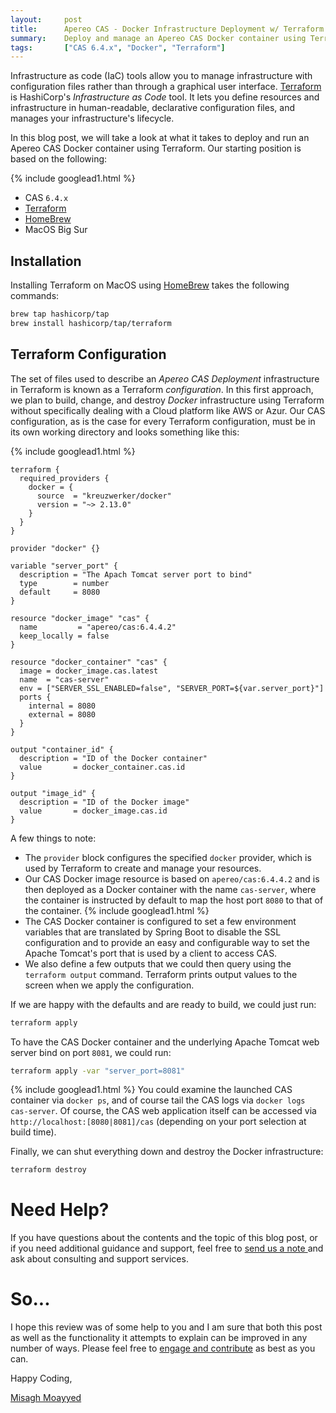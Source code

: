 ```yaml
---
layout:     post
title:      Apereo CAS - Docker Infrastructure Deployment w/ Terraform
summary:    Deploy and manage an Apereo CAS Docker container using Terraform, HashiCorp's infrastructure as code tool.
tags:       ["CAS 6.4.x", "Docker", "Terraform"]
---
```


Infrastructure as code (IaC) tools allow you to manage infrastructure with configuration files rather than through a graphical user interface. [Terraform](https://learn.hashicorp.com/terraform) is HashiCorp's *Infrastructure as Code* tool. It lets you define resources and infrastructure in human-readable, declarative configuration files, and manages your infrastructure's lifecycle.

In this blog post, we will take a look at what it takes to deploy and run an Apereo CAS Docker container using Terraform. Our starting position is based on the following:

{% include googlead1.html  %}

- CAS `6.4.x`
- [Terraform](https://learn.hashicorp.com/terraform)
- [HomeBrew](https://brew.sh/)
- MacOS Big Sur

## Installation

Installing Terraform on MacOS using [HomeBrew](https://brew.sh/) takes the following commands:

```bash
brew tap hashicorp/tap
brew install hashicorp/tap/terraform
```

## Terraform Configuration

The set of files used to describe an *Apereo CAS Deployment* infrastructure in Terraform is known as a Terraform *configuration*. In this first approach, we plan to build, change, and destroy *Docker* infrastructure using Terraform without specifically dealing with a Cloud platform like AWS or Azur. Our CAS configuration, as is the case for every Terraform configuration, must be in its own working directory and looks something like this:

{% include googlead1.html  %}
```
terraform {
  required_providers {
    docker = {
      source  = "kreuzwerker/docker"
      version = "~> 2.13.0"
    }
  }
}

provider "docker" {}

variable "server_port" {
  description = "The Apach Tomcat server port to bind"
  type        = number
  default     = 8080
}

resource "docker_image" "cas" {
  name         = "apereo/cas:6.4.4.2"
  keep_locally = false
}

resource "docker_container" "cas" {
  image = docker_image.cas.latest
  name  = "cas-server"
  env = ["SERVER_SSL_ENABLED=false", "SERVER_PORT=${var.server_port}"]
  ports {
    internal = 8080
    external = 8080
  }
}

output "container_id" {
  description = "ID of the Docker container"
  value       = docker_container.cas.id
}

output "image_id" {
  description = "ID of the Docker image"
  value       = docker_image.cas.id
}
```

A few things to note:

- The `provider` block configures the specified `docker` provider, which is used by Terraform to create and manage your resources.
- Our CAS Docker image resource is based on `apereo/cas:6.4.4.2` and is then deployed as a Docker container with the name `cas-server`, where the container is instructed by default to map the host port `8080` to that of the container.
{% include googlead1.html  %}
- The CAS Docker container is configured to set a few environment variables that are translated by Spring Boot to disable the SSL configuration and to provide an easy and configurable way to set the Apache Tomcat's port that is used by a client to access CAS.
- We also define a few outputs that we could then query using the `terraform output` command. Terraform prints output values to the screen when we apply the configuration.

If we are happy with the defaults and are ready to build, we could just run:

```bash
terraform apply
```

To have the CAS Docker container and the underlying Apache Tomcat web server bind on port `8081`, we could run:

```bash
terraform apply -var "server_port=8081"
```
{% include googlead1.html  %}
You could examine the launched CAS container via `docker ps`, and of course tail the CAS logs via `docker logs cas-server`. Of course, the CAS web application itself can be accessed via `http://localhost:[8080|8081]/cas` (depending on your port selection at build time).

Finally, we can shut everything down and destroy the Docker infrastructure:

```bash
terraform destroy
```

# Need Help?

If you have questions about the contents and the topic of this blog post, or if you need additional guidance and support, feel free to [send us a note ](/#contact-section-header) and ask about consulting and support services.

# So...

I hope this review was of some help to you and I am sure that both this post as well as the functionality it attempts to explain can be improved in any number of ways. Please feel free to [engage and contribute][contribguide] as best as you can.

Happy Coding,

[Misagh Moayyed](https://fawnoos.com)

[contribguide]: https://apereo.github.io/cas/developer/Contributor-Guidelines.html

